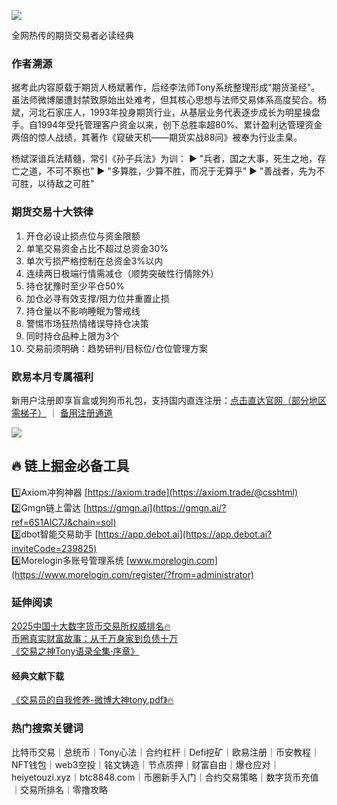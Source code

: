 ![](https://ac63e02.webp.li/交易之神Tony语录-优秀操盘手讲义.png)

全网热传的期货交易者必读经典
### 作者溯源
据考此内容原载于期货人杨斌著作，后经李法师Tony系统整理形成"期货圣经"。虽法师微博屡遭封禁致原始出处难考，但其核心思想与法师交易体系高度契合。杨斌，河北石家庄人，1993年投身期货行业，从基层业务代表逐步成长为明星操盘手。自1994年受托管理客户资金以来，创下总胜率超80%、累计盈利达管理资金两倍的惊人战绩，其著作《窥破天机——期货实战88问》被奉为行业圭臬。

杨斌深谙兵法精髓，常引《孙子兵法》为训：
▶ "兵者，国之大事，死生之地，存亡之道，不可不察也"
▶ "多算胜，少算不胜，而况于无算乎"
▶ "善战者，先为不可胜，以待敌之可胜"

### 期货交易十大铁律
1. 开仓必设止损点位与资金限额
2. 单笔交易资金占比不超过总资金30%
3. 单次亏损严格控制在总资金3%以内
4. 连续两日极端行情需减仓（顺势突破性行情除外）
5. 持仓犹豫时至少平仓50%
6. 加仓必寻有效支撑/阻力位并重置止损
7. 持仓量以不影响睡眠为警戒线
8. 警惕市场狂热情绪误导持仓决策
9. 同时持仓品种上限为3个
10. 交易前须明确：趋势研判/目标位/仓位管理方案

### 欧易本月专属福利
新用户注册即享盲盒或狗狗币礼包，支持国内直连注册：[点击直达官网（部分地区需梯子）](https://www.okx.com/zh-hans/join/74873351) ｜ [备用注册通道](https://www.chouyi.world/zh-hans/join/18639032)

[![](https://fe095ec.webp.li/top-10-exchanges-001.jpg)](https://www.chouyi.world/zh-hans/join/18639032)

## 🔥 链上掘金必备工具
1️⃣Axiom冲狗神器 [https://axiom.trade](https://axiom.trade/@csshtml)  
2️⃣Gmgn链上雷达 [https://gmgn.ai](https://gmgn.ai/?ref=6S1AIC7J&chain=sol)  
3️⃣dbot智能交易助手 [https://app.debot.ai](https://app.debot.ai?inviteCode=239825)  
4️⃣Morelogin多账号管理系统 [www.morelogin.com](https://www.morelogin.com/register/?from=administrator)  

### 延伸阅读
[2025中国十大数字货币交易所权威排名🔥](https://btc8848.com/top-10-exchanges/)  
[币圈真实财富故事：从千万身家到负债十万](https://heiyetouzi.xyz/biquanstory001/)  
[《交易之神Tony语录全集·序章》](https://heiyetouzi.xyz/tony-yulu-xuyan)  

#### 经典文献下载
[《交易员的自我修养-微博大神tony.pdf》🔥](https://heiyetouzi.xyz/downloads)

### 热门搜索关键词
比特币交易｜总统币｜Tony心法｜合约杠杆｜Defi挖矿｜欧易注册｜币安教程｜NFT钱包｜web3空投｜铭文铸造｜节点质押｜财富自由｜爆仓应对｜heiyetouzi.xyz｜btc8848.com｜币圈新手入门｜合约交易策略｜数字货币充值｜交易所排名｜零撸攻略
